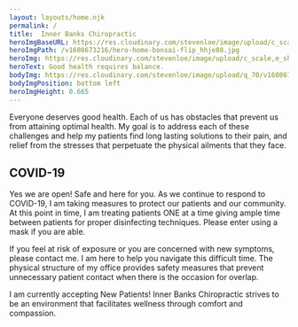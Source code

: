 ```yaml
---
layout: layouts/home.njk
permalink: /
title:  Inner Banks Chiropractic
heroImgBaseURL: https://res.cloudinary.com/stevenloe/image/upload/c_scale,e_sharpen:100,
heroImgPath: /v1608673216/hero-home-bonsai-flip_hhje08.jpg
heroImg: https://res.cloudinary.com/stevenloe/image/upload/c_scale,e_sharpen:100,w_1000/v1608673216/hero-home-bonsai-flip_hhje08.jpg
heroText: Good health requires balance.
bodyImg: https://res.cloudinary.com/stevenloe/image/upload/q_70/v1608679176/pexels-dominika-roseclay-no-background_m2qgr2.png
bodyImgPosition: bottom left
heroImgHeight: 0.665
---
```


Everyone deserves good health. Each of us has obstacles that prevent us from attaining optimal health. My goal is to address each of these challenges and help my patients find long lasting solutions to their pain, and relief from the stresses that perpetuate the physical ailments that they face. 


<div class="greenbox">

  ## COVID-19

  Yes we are open! Safe and here for you. As we continue to respond to COVID-19, I am taking measures to protect our patients and our community. At this point in time, I am treating patients ONE at a time giving ample time between patients for proper disinfecting techniques. Please enter using a mask if you are able.

  If you feel at risk of exposure or you are concerned with new symptoms, please contact me. I am here to help you navigate this difficult time. The physical structure of my office provides safety measures that prevent unnecessary patient contact when there is the occasion for overlap.

</div>


I am currently accepting New Patients! Inner Banks Chiropractic strives to be an environment that facilitates wellness through comfort and compassion.
